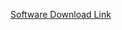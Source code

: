 <a href="https://drive.google.com/drive/folders/1X7-jE-dZhAtmRdMTzReFQRHzLcNnb4WP" target="_blank"> Software Download Link </a> 
